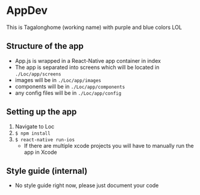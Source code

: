 # AppDev
This is Tagalonghome (working name) with purple and blue colors LOL

## Structure of the app
- App.js is wrapped in a React-Native app container in index
- The app is separated into screens which will be located in `./Loc/app/screens`
- images will be in `./Loc/app/images`
- components will be in `./Loc/app/components`
- any config files will be in `./Loc/app/config`

## Setting up the app
1. Navigate to Loc
2. `$ npm install`
3. `$ react-native run-ios`
   - If there are multiple xcode projects you will have to manually run the app in Xcode

## Style guide (internal)
- No style guide right now, please just document your code
